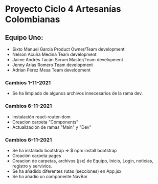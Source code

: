 # Proyecto Ciclo 4 Artesanías Colombianas

## Equipo Uno:
- Sixto Manuel García Product Owner/Team development
- Nelson Acuña Medina Team development
- Jaime Andrés Tacán  Scrum Master/Team development
- Jenny  Arias Romero Team development
- Adrían Pérez Mesa Team development

### Cambios 1-11-2021
 - Se ha limpiado de algunos archivos innecesarios de la rama dev.

### Cambios 6-11-2021
 - Instalación react-router-dom
 - Creacion carpeta "Components"
 - Actualización de ramas "Main" y "Dev"

 ### Cambios 6-11-2021
  - Se ha instalado bootstrap => $ npm install bootstrap
  - Creación carpeta pages
  - Creacion de carpetas, archivos (jsx) de Equipo, Inicio, Login,        noticias, registro y servivios.
  - Se ha añadido diferentes rutas (secciones) en App.jsx
  - Se ha añadio un componente  NavBar 
